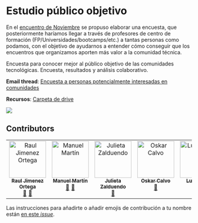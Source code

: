 # Estudio público objetivo

En el [encuentro de Noviembre](https://groups.google.com/g/community-builders-es/c/8VzTtVNP3RE) se propuso elaborar una encuesta, que posteriormente haríamos llegar a través de profesores de centro de formación (FP/Universidades/bootcamps/etc.) a tantas personas como podamos, con el objetivo de ayudarnos a entender cómo conseguir que los encuentros que organizamos aporten más valor a la comunidad técnica.

Encuesta para conocer mejor al público objetivo de las comunidades tecnológicas. Encuesta, resultados y análisis colaborativo.

**Email thread**: [Encuesta a personas potencialmente interesadas en comunidades](https://groups.google.com/g/community-builders-es/c/jxYLw61PrpA)

**Recursos**: [Carpeta de drive](https://drive.google.com/drive/folders/1pxBEXtl4vUjX3z6ZRNKdHxVOYzDI0KZ3?usp=sharing)

![](https://repository-images.githubusercontent.com/975680473/f446a7bb-72d9-4042-8d3b-d546e20253cc)

## Contributors

<!-- ALL-CONTRIBUTORS-LIST:START - Do not remove or modify this section -->
<!-- prettier-ignore-start -->
<!-- markdownlint-disable -->
<table>
  <tbody>
    <tr>
      <td align="center" valign="top" width="14.28%"><a href="https://www.rauljimenez.info"><img src="https://avatars.githubusercontent.com/u/826965?v=4?s=100" width="100px;" alt="Raul Jimenez Ortega"/><br /><sub><b>Raul Jimenez Ortega</b></sub></a><br /><a href="#projectManagement-hhkaos" title="Project Management">📆</a> <a href="#doc-hhkaos" title="Documentation">📖</a></td>
      <td align="center" valign="top" width="14.28%"><a href="https://www.draxus.org/"><img src="https://avatars.githubusercontent.com/u/2436?v=4?s=100" width="100px;" alt="Manuel Martín"/><br /><sub><b>Manuel Martín</b></sub></a><br /><a href="#review-DraXus" title="Reviewed Pull Requests">👀</a> <a href="#doc-DraXus" title="Documentation">📖</a></td>
      <td align="center" valign="top" width="14.28%"><a href="https://www.mytechplan.com/"><img src="https://avatars.githubusercontent.com/u/98886279?v=4?s=100" width="100px;" alt="Julieta Zalduendo"/><br /><sub><b>Julieta Zalduendo</b></sub></a><br /><a href="#promotion-julietazalduendo" title="Promotion">📣</a></td>
      <td align="center" valign="top" width="14.28%"><a href="https://github.com/oskarcalvo"><img src="https://avatars.githubusercontent.com/u/85880?v=4?s=100" width="100px;" alt="Oskar Calvo"/><br /><sub><b>Oskar Calvo</b></sub></a><br /><a href="#ideas-oskarcalvo" title="Ideas, Planning, & Feedback">🤔</a></td>
      <td align="center" valign="top" width="14.28%"><a href="https://www.linkedin.com/in/mesa"><img src="https://avatars.githubusercontent.com/u/7116402?v=4?s=100" width="100px;" alt="Luis Mesa"/><br /><sub><b>Luis Mesa</b></sub></a><br /><a href="#ideas-luismesalas" title="Ideas, Planning, & Feedback">🤔</a></td>
    </tr>
  </tbody>
</table>

<!-- markdownlint-restore -->
<!-- prettier-ignore-end -->

<!-- ALL-CONTRIBUTORS-LIST:END -->

Las instrucciones para añadirte o añadir emojis de contribución a tu nombre están [en este *issue*](https://github.com/ComBuildersES/estudio-publico-objetivo/issues/3). 
